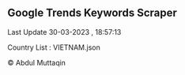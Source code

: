 

## Google Trends Keywords Scraper 
 
Last Update 30-03-2023 , 18:57:13

Country List :
VIETNAM.json



© Abdul Muttaqin 
